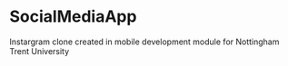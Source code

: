# SocialMediaApp

Instargram clone created in mobile development module for Nottingham Trent University
